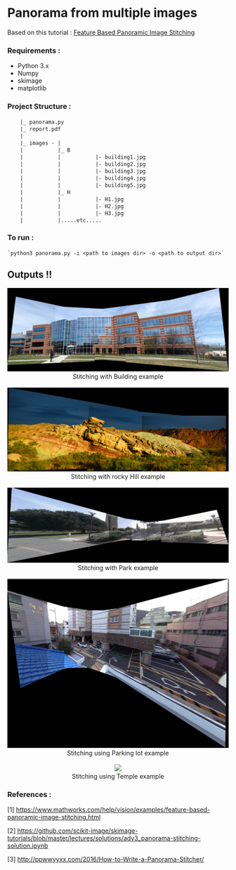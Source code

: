 # Panorama from multiple images

Based on this tutorial : [Feature Based Panoramic Image Stitching](https://www.mathworks.com/help/vision/examples/feature-based-panoramic-image-stitching.html)

### Requirements : 

- Python 3.x
- Numpy
- skimage
- matplotlib


### Project Structure : 
	
		|_ panorama.py
		|_ report.pdf
		|	
		|_ images - |
		|			|_ B
		|			|			|- building1.jpg
		|			|			|- building2.jpg
		|			|			|- building3.jpg
		|			|			|- building4.jpg
		|			|			|- building5.jpg
		|			|_ H
		|			|			|- H1.jpg
		|			|			|- H2.jpg
		|			|			|- H3.jpg
		|			|.....etc.....


### To run : 

    `python3 panorama.py -i <path to images dir> -o <path to output dir>`


## Outputs !! 

<center>
<img src="images/result/B.png" ><br>
<caption>Stitching with Building example</caption>
<br><br>
<img src="images/result/H.png" ><br>
<caption>Stitching with rocky Hill example</caption>
<br><br>
<img src="images/result/P.png" ><br>
<caption>Stitching with Park example</caption>
<br><br>
<img src="images/result/R.png"><br>
<caption>Stitching using Parking lot example</caption>
<br><br>
<img src="images/result/T.png" ><br>
<caption>Stitching using Temple example</caption>
<br>
</center>

### References : 
[1] https://www.mathworks.com/help/vision/examples/feature-based-panoramic-image-stitching.html

[2] https://github.com/scikit-image/skimage-tutorials/blob/master/lectures/solutions/adv3_panorama-stitching-solution.ipynb

[3] http://ppwwyyxx.com/2016/How-to-Write-a-Panorama-Stitcher/